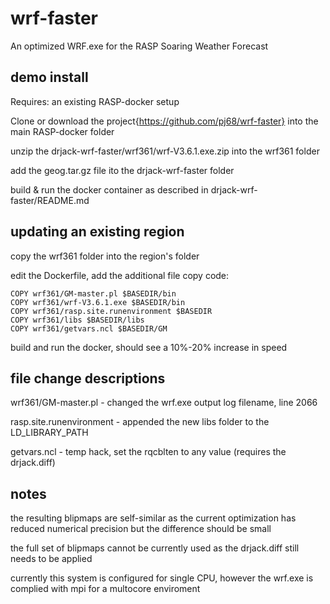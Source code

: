 # wrf-faster
An optimized WRF.exe for the RASP Soaring Weather Forecast

## demo install 
Requires: an existing RASP-docker setup

Clone or download the project{https://github.com/pj68/wrf-faster} into the main RASP-docker folder

unzip the drjack-wrf-faster/wrf361/wrf-V3.6.1.exe.zip into the wrf361 folder

add the geog.tar.gz file ito the drjack-wrf-faster folder

build & run the docker container as described in drjack-wrf-faster/README.md


## updating an existing region

copy the wrf361 folder into the region's folder

edit the Dockerfile, add the additional file copy code:
```
COPY wrf361/GM-master.pl $BASEDIR/bin
COPY wrf361/wrf-V3.6.1.exe $BASEDIR/bin
COPY wrf361/rasp.site.runenvironment $BASEDIR
COPY wrf361/libs $BASEDIR/libs
COPY wrf361/getvars.ncl $BASEDIR/GM
```
build and run the docker, should see a 10%-20% increase in speed

## file change descriptions
wrf361/GM-master.pl - changed the wrf.exe output log filename, line 2066

rasp.site.runenvironment - appended the new libs folder to the LD_LIBRARY_PATH

getvars.ncl - temp hack, set the rqcblten to any value (requires the drjack.diff)

## notes
the resulting blipmaps are self-similar as the current optimization has reduced numerical precision but the difference should be small

the full set of blipmaps cannot be currently used as the drjack.diff still needs to be applied 

currently this system is configured for single CPU, however the wrf.exe is complied with mpi for a multocore enviroment

